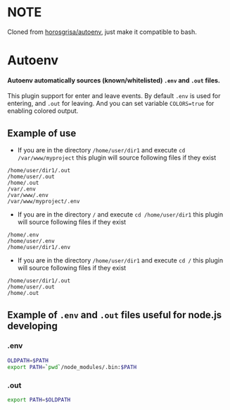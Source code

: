 NOTE
=======

Cloned from [horosgrisa/autoenv](https://github.com/horosgrisa/autoenv), just make it compatible to bash.

Autoenv
=======

#### Autoenv automatically sources (known/whitelisted) `.env` and `.out` files.

This plugin support for enter and leave events. By default `.env` is used for entering, and `.out` for leaving. And you can set variable `COLORS=true` for enabling colored output.

## Example of use

- If you are in the directory `/home/user/dir1` and execute `cd /var/www/myproject` this plugin will source following files if they exist 
```
/home/user/dir1/.out
/home/user/.out
/home/.out
/var/.env
/var/www/.env
/var/www/myproject/.env
```

- If you are in the directory `/` and execute `cd /home/user/dir1` this plugin will source following files if they exist 
```
/home/.env
/home/user/.env
/home/user/dir1/.env
```

- If you are in the directory `/home/user/dir1` and execute `cd /` this plugin will source following files if they exist 
```
/home/user/dir1/.out
/home/user/.out
/home/.out
```

## Example of `.env` and `.out` files useful for node.js developing

### .env
```sh
OLDPATH=$PATH
export PATH=`pwd`/node_modules/.bin:$PATH

```

### .out
```sh
export PATH=$OLDPATH

```

